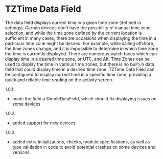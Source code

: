 # TZTime Data Field

The data field displays current time in a given time zone (defined in settings).
Garmin devices don't have the possibility of manual time zone selection, and while the time zone defined by the current location is sufficient in many cases, there are occasions when displaying the time in a particular time zone might be desired. For example, while sailing offshore, the time zones change, and it is impossible to determine in which time zone the time is currently displayed.
There are numerous watch faces which can display time in a desired time zone, or UTC, and Alt. Time Zones can be used to display the time in various time zones, but there is no built-in data field that could display time in a desired time zone.
TZTime Data Field can be configured to display current time in a specific time zone, providing a quick and reliable time reading on the activity screen.

1.0.1:
- made the field a SimpleDataField, which should fix displaying issues on some devices

1.0.2:
- added support for new devices

1.0.3:
- added extra initializations, checks, module specifications, as well as type validation in code to avoid potential crashes on some devices and versions
